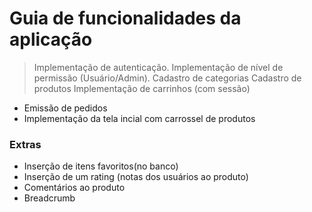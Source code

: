 # Guia de funcionalidades da aplicação
> Implementação de autenticação. 
> Implementação de nível de permissão (Usuário/Admin).
> Cadastro de categorias
> Cadastro de produtos 
> Implementação de carrinhos (com sessão) 
- Emissão de pedidos
- Implementação da tela incial com carrossel de produtos

### Extras

- Inserção de itens favoritos(no banco)
- Inserção de um rating (notas dos usuários ao produto)
- Comentários ao produto
- Breadcrumb

